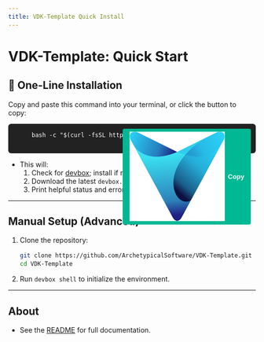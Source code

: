 ```yaml
---
title: VDK-Template Quick Install
---
```


# VDK-Template: Quick Start

## 🚀 One-Line Installation

Copy and paste this command into your terminal, or click the button to copy:

<div style="position: relative; margin-bottom: 1em;">
  <pre style="background: #222; color: #fff; padding: 1em; border-radius: 6px; overflow-x: auto;">
    <code id="install-cmd">bash -c "$(curl -fsSL https://vdk.sh/install.sh)"</code>
  </pre>
  <button onclick="copyInstallCmd()" id="copy-btn" style="position: absolute; top: 10px; right: 10px; background: #00b894; color: white; border: none; border-radius: 4px; padding: 0.5em 1em; cursor: pointer; font-weight: bold; display: inline-flex; align-items: center; gap: 0.5em;">
  <img src="vega.png" id="vega-logo" alt="Vega Logo" /> Copy
</button>
</div>
<div id="copy-msg" style="color: #00b894; font-weight: bold; display: none; margin-bottom: 1em;">Copied!</div>

<script>
function copyInstallCmd() {
  var text = document.getElementById('install-cmd').innerText;
  navigator.clipboard.writeText(text).then(function() {
    var msg = document.getElementById('copy-msg');
    msg.style.display = 'block';
    setTimeout(function() { msg.style.display = 'none'; }, 1200);
  });
}
</script>

- This will:
  1. Check for [devbox](https://www.jetify.com/devbox); install if missing.
  2. Download the latest `devbox.json` and `init.sh` from this repo.
  3. Print helpful status and error messages.

---

## Manual Setup (Advanced)

1. Clone the repository:
   ```bash
   git clone https://github.com/ArchetypicalSoftware/VDK-Template.git
   cd VDK-Template
   ```
2. Run `devbox shell` to initialize the environment.

---

## About
- See the [README](https://github.com/ArchetypicalSoftware/VDK-Template#readme) for full documentation.
